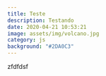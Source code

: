 ```yaml
---
title: Teste
description: Testando
date: 2020-04-21 10:53:21
image: assets/img/volcano.jpg
category: js
background: "#2DA0C3"
---
```

zfdfdsf